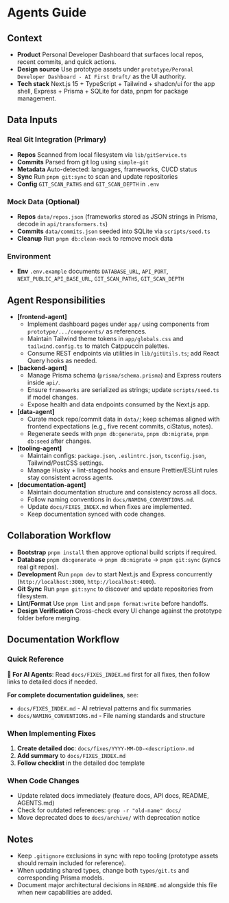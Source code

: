 # Agents Guide

## Context

- **Product** Personal Developer Dashboard that surfaces local repos, recent commits, and quick actions.
- **Design source** Use prototype assets under `prototype/Peronal Developer Dashboard - AI First Draft/` as the UI authority.
- **Tech stack** Next.js 15 + TypeScript + Tailwind + shadcn/ui for the app shell, Express + Prisma + SQLite for data, pnpm for package management.

## Data Inputs

### Real Git Integration (Primary)

- **Repos** Scanned from local filesystem via `lib/gitService.ts`
- **Commits** Parsed from git log using `simple-git`
- **Metadata** Auto-detected: languages, frameworks, CI/CD status
- **Sync** Run `pnpm git:sync` to scan and update repositories
- **Config** `GIT_SCAN_PATHS` and `GIT_SCAN_DEPTH` in `.env`

### Mock Data (Optional)

- **Repos** `data/repos.json` (frameworks stored as JSON strings in Prisma, decode in `api/transformers.ts`)
- **Commits** `data/commits.json` seeded into SQLite via `scripts/seed.ts`
- **Cleanup** Run `pnpm db:clean-mock` to remove mock data

### Environment

- **Env** `.env.example` documents `DATABASE_URL`, `API_PORT`, `NEXT_PUBLIC_API_BASE_URL`, `GIT_SCAN_PATHS`, `GIT_SCAN_DEPTH`

## Agent Responsibilities

- **[frontend-agent]**
  - Implement dashboard pages under `app/` using components from `prototype/.../components/` as references.
  - Maintain Tailwind theme tokens in `app/globals.css` and `tailwind.config.ts` to match Catppuccin palettes.
  - Consume REST endpoints via utilities in `lib/gitUtils.ts`; add React Query hooks as needed.
- **[backend-agent]**
  - Manage Prisma schema (`prisma/schema.prisma`) and Express routers inside `api/`.
  - Ensure `frameworks` are serialized as strings; update `scripts/seed.ts` if model changes.
  - Expose health and data endpoints consumed by the Next.js app.
- **[data-agent]**
  - Curate mock repo/commit data in `data/`; keep schemas aligned with frontend expectations (e.g., five recent commits, ciStatus, notes).
  - Regenerate seeds with `pnpm db:generate`, `pnpm db:migrate`, `pnpm db:seed` after changes.
- **[tooling-agent]**
  - Maintain configs: `package.json`, `.eslintrc.json`, `tsconfig.json`, Tailwind/PostCSS settings.
  - Manage Husky + lint-staged hooks and ensure Prettier/ESLint rules stay consistent across agents.
- **[documentation-agent]**
  - Maintain documentation structure and consistency across all docs.
  - Follow naming conventions in `docs/NAMING_CONVENTIONS.md`.
  - Update `docs/FIXES_INDEX.md` when fixes are implemented.
  - Keep documentation synced with code changes.

## Collaboration Workflow

- **Bootstrap** `pnpm install` then approve optional build scripts if required.
- **Database** `pnpm db:generate` → `pnpm db:migrate` → `pnpm git:sync` (syncs real git repos).
- **Development** Run `pnpm dev` to start Next.js and Express concurrently (`http://localhost:3000`, `http://localhost:4000`).
- **Git Sync** Run `pnpm git:sync` to discover and update repositories from filesystem.
- **Lint/Format** Use `pnpm lint` and `pnpm format:write` before handoffs.
- **Design Verification** Cross-check every UI change against the prototype folder before merging.

## Documentation Workflow

### Quick Reference

**📍 For AI Agents**: Read `docs/FIXES_INDEX.md` first for all fixes, then follow links to detailed docs if needed.

**For complete documentation guidelines**, see:

- `docs/FIXES_INDEX.md` - AI retrieval patterns and fix summaries
- `docs/NAMING_CONVENTIONS.md` - File naming standards and structure

### When Implementing Fixes

1. **Create detailed doc**: `docs/fixes/YYYY-MM-DD-<description>.md`
2. **Add summary** to `docs/FIXES_INDEX.md`
3. **Follow checklist** in the detailed doc template

### When Code Changes

- Update related docs immediately (feature docs, API docs, README, AGENTS.md)
- Check for outdated references: `grep -r "old-name" docs/`
- Move deprecated docs to `docs/archive/` with deprecation notice

## Notes

- Keep `.gitignore` exclusions in sync with repo tooling (prototype assets should remain included for reference).
- When updating shared types, change both `types/git.ts` and corresponding Prisma models.
- Document major architectural decisions in `README.md` alongside this file when new capabilities are added.
